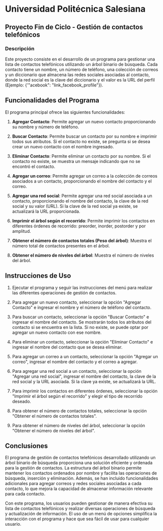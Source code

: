 # Universidad Politécnica Salesiana
## Proyecto Fin de Ciclo - Gestión de contactos telefónicos
### Descripción

Este proyecto consiste en el desarrollo de un programa para gestionar una lista de contactos telefónicos utilizando un árbol binario de búsqueda. Cada contacto tiene un nombre, un número de teléfono, una colección de correos y un diccionario que almacena las redes sociales asociadas al contacto, donde la red social es la clave del diccionario y el valor es la URL del perfil (Ejemplo: {'"acebook": "link_facebook_profile"}).

## Funcionalidades del Programa

El programa principal ofrece las siguientes funcionalidades:

1. **Agregar Contacto**: Permite agregar un nuevo contacto proporcionando su nombre y número de teléfono.

2. **Buscar Contacto**: Permite buscar un contacto por su nombre e imprimir todos sus atributos. Si el contacto no existe, se pregunta si se desea crear un nuevo contacto con el nombre ingresado.

3. **Eliminar Contacto**: Permite eliminar un contacto por su nombre. Si el contacto no existe, se muestra un mensaje indicando que no se encontró el contacto.

4. **Agregar un correo**: Permite agregar un correo a la colección de correos asociados a un contacto, proporcionando el nombre del contacto y el correo.

5. **Agregar una red social**: Permite agregar una red social asociada a un contacto, proporcionando el nombre del contacto, la clave de la red social y su valor (URL). Si la clave de la red social ya existe, se actualizará la URL proporcionada.

6. **Imprimir el árbol según el recorrido**: Permite imprimir los contactos en diferentes órdenes de recorrido: preorder, inorder, postorder y por amplitud.

7. **Obtener el número de contactos totales (Peso del árbol)**: Muestra el número total de contactos presentes en el árbol.

8. **Obtener el número de niveles del árbol**: Muestra el número de niveles del árbol.

## Instrucciones de Uso

1. Ejecutar el programa y seguir las instrucciones del menú para realizar las diferentes operaciones de gestión de contactos.

2. Para agregar un nuevo contacto, seleccionar la opción "Agregar Contacto" e ingresar el nombre y el número de teléfono del contacto.

3. Para buscar un contacto, seleccionar la opción "Buscar Contacto" e ingresar el nombre del contacto. Se mostrarán todos los atributos del contacto si se encuentra en la lista. Si no existe, se puede optar por agregar un nuevo contacto con ese nombre.

4. Para eliminar un contacto, seleccionar la opción "Eliminar Contacto" e ingresar el nombre del contacto que se desea eliminar.

5. Para agregar un correo a un contacto, seleccionar la opción "Agregar un correo", ingresar el nombre del contacto y el correo a agregar.

6. Para agregar una red social a un contacto, seleccionar la opción "Agregar una red social", ingresar el nombre del contacto, la clave de la red social y la URL asociada. Si la clave ya existe, se actualizará la URL.

7. Para imprimir los contactos en diferentes órdenes, seleccionar la opción "Imprimir el árbol según el recorrido" y elegir el tipo de recorrido deseado.

8. Para obtener el número de contactos totales, seleccionar la opción "Obtener el número de contactos totales".

9. Para obtener el número de niveles del árbol, seleccionar la opción "Obtener el número de niveles del árbol".

## Conclusiones

El programa de gestión de contactos telefónicos desarrollado utilizando un árbol binario de búsqueda proporciona una solución eficiente y ordenada para la gestión de contactos. La estructura del árbol binario permite mantener los contactos ordenados por nombre y facilita las operaciones de búsqueda, inserción y eliminación. Además, se han incluido funcionalidades adicionales para agregar correos y redes sociales asociadas a cada contacto, lo que mejora la capacidad de almacenar información relevante para cada contacto.

Con este programa, los usuarios pueden gestionar de manera efectiva su lista de contactos telefónicos y realizar diversas operaciones de búsqueda y actualización de información. El uso de un menú de opciones simplifica la interacción con el programa y hace que sea fácil de usar para cualquier usuario.
